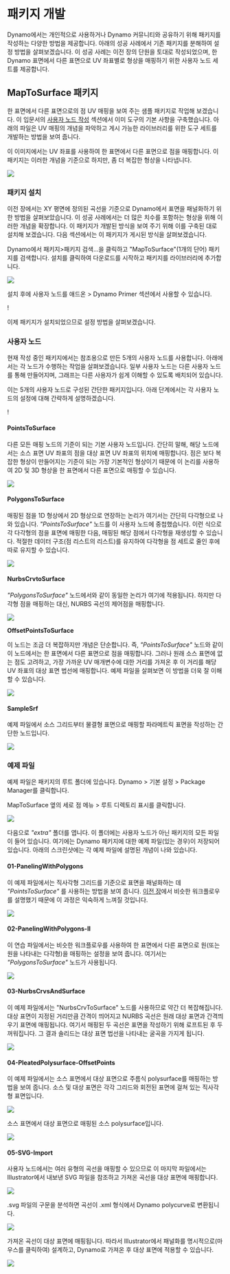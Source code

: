 # 패키지 개발

Dynamo에서는 개인적으로 사용하거나 Dynamo 커뮤니티와 공유하기 위해 패키지를 작성하는 다양한 방법을 제공합니다. 아래의 성공 사례에서 기존 패키지를 분해하여 설정 방법을 살펴보겠습니다. 이 성공 사례는 이전 장의 단원을 토대로 작성되었으며, 한 Dynamo 표면에서 다른 표면으로 UV 좌표별로 형상을 매핑하기 위한 사용자 노드 세트를 제공합니다.

## MapToSurface 패키지

한 표면에서 다른 표면으로의 점 UV 매핑을 보여 주는 샘플 패키지로 작업해 보겠습니다. 이 입문서의 [사용자 노드 작성](../6-1\_custom-nodes/2-creating.md) 섹션에서 이미 도구의 기본 사항을 구축했습니다. 아래의 파일은 UV 매핑의 개념을 파악하고 게시 가능한 라이브러리를 위한 도구 세트를 개발하는 방법을 보여 줍니다.

이 이미지에서는 UV 좌표를 사용하여 한 표면에서 다른 표면으로 점을 매핑합니다. 이 패키지는 이러한 개념을 기준으로 하지만, 좀 더 복잡한 형상을 나타냅니다.

![](../images/6-2/3/uvMap.jpg)

### 패키지 설치

이전 장에서는 XY 평면에 정의된 곡선을 기준으로 Dynamo에서 표면을 패널화하기 위한 방법을 살펴보았습니다. 이 성공 사례에서는 더 많은 치수를 포함하는 형상을 위해 이러한 개념을 확장합니다. 이 패키지가 개발된 방식을 보여 주기 위해 이를 구축된 대로 설치해 보겠습니다. 다음 섹션에서는 이 패키지가 게시된 방식을 살펴보겠습니다.

Dynamo에서 패키지>패키지 검색...을 클릭하고 "MapToSurface"(1개의 단어) 패키지를 검색합니다. 설치를 클릭하여 다운로드를 시작하고 패키지를 라이브러리에 추가합니다.

![](../images/6-2/3/developpackage-installpackage01.jpg)

설치 후에 사용자 노드를 애드온 > Dynamo Primer 섹션에서 사용할 수 있습니다.

\![](<../images/6-2/3/develop package - install package 02 (1) (2) (2).jpg>)

이제 패키지가 설치되었으므로 설정 방법을 살펴보겠습니다.

### 사용자 노드

현재 작성 중인 패키지에서는 참조용으로 만든 5개의 사용자 노드를 사용합니다. 아래에서는 각 노드가 수행하는 작업을 살펴보겠습니다. 일부 사용자 노드는 다른 사용자 노드를 통해 만들어지며, 그래프는 다른 사용자가 쉽게 이해할 수 있도록 배치되어 있습니다.

이는 5개의 사용자 노드로 구성된 간단한 패키지입니다. 아래 단계에서는 각 사용자 노드의 설정에 대해 간략하게 설명하겠습니다.

\![](<../images/6-2/3/develop package - custom nodes 01 (1) (1) (1).jpg>)

#### **PointsToSurface**

다른 모든 매핑 노드의 기준이 되는 기본 사용자 노드입니다. 간단히 말해, 해당 노드에서는 소스 표면 UV 좌표의 점을 대상 표면 UV 좌표의 위치에 매핑합니다. 점은 보다 복잡한 형상이 만들어지는 기준이 되는 가장 기본적인 형상이기 때문에 이 논리를 사용하여 2D 및 3D 형상을 한 표면에서 다른 표면으로 매핑할 수 있습니다.

![](../images/6-2/3/developpackage-pointToSurface.jpg)

#### **PolygonsToSurface**

매핑된 점을 1D 형상에서 2D 형상으로 연장하는 논리가 여기서는 간단히 다각형으로 나와 있습니다. _"PointsToSurface"_ 노드를 이 사용자 노드에 중첩했습니다. 이런 식으로 각 다각형의 점을 표면에 매핑한 다음, 매핑된 해당 점에서 다각형을 재생성할 수 있습니다. 적절한 데이터 구조(점 리스트의 리스트)를 유지하여 다각형을 점 세트로 줄인 후에 따로 유지할 수 있습니다.

![](../images/6-2/3/developpackage-polygonsToSurface.jpg)

#### **NurbsCrvtoSurface**

_"PolygonsToSurface"_ 노드에서와 같이 동일한 논리가 여기에 적용됩니다. 하지만 다각형 점을 매핑하는 대신, NURBS 곡선의 제어점을 매핑합니다.

![](../images/6-2/3/developpackage-nurbsCrvtoSurface.jpg)

**OffsetPointsToSurface**

이 노드는 조금 더 복잡하지만 개념은 단순합니다. 즉, _"PointsToSurface"_ 노드와 같이 이 노드에서는 한 표면에서 다른 표면으로 점을 매핑합니다. 그러나 원래 소스 표면에 없는 점도 고려하고, 가장 가까운 UV 매개변수에 대한 거리를 가져온 후 이 거리를 해당 UV 좌표의 대상 표면 법선에 매핑합니다. 예제 파일을 살펴보면 이 방법을 더욱 잘 이해할 수 있습니다.

![](../images/6-2/3/developpackage-OffsetPointsToSurface.jpg)

#### **SampleSrf**

예제 파일에서 소스 그리드부터 물결형 표면으로 매핑할 파라메트릭 표면을 작성하는 간단한 노드입니다.

![](../images/6-2/3/developpackage-sampleSrf.jpg)

### 예제 파일

예제 파일은 패키지의 루트 폴더에 있습니다. Dynamo > 기본 설정 > Package Manager를 클릭합니다.

MapToSurface 옆의 세로 점 메뉴 > 루트 디렉토리 표시를 클릭합니다.

![](../images/6-2/3/developpackage-examplefiles01.jpg)

다음으로 _"extra"_ 폴더를 엽니다. 이 폴더에는 사용자 노드가 아닌 패키지의 모든 파일이 들어 있습니다. 여기에는 Dynamo 패키지에 대한 예제 파일(있는 경우)이 저장되어 있습니다. 아래의 스크린샷에는 각 예제 파일에 설명된 개념이 나와 있습니다.

#### **01-PanelingWithPolygons**

이 예제 파일에서는 직사각형 그리드를 기준으로 표면을 패널화하는 데 _"PointsToSurface"_ 를 사용하는 방법을 보여 줍니다. [이전 장](../6-1\_custom-nodes/2-creating.md)에서 비슷한 워크플로우를 설명했기 때문에 이 과정은 익숙하게 느껴질 것입니다.

![](../images/6-2/3/developpackage-samplefile01.jpg)

#### **02-PanelingWithPolygons-II**

이 연습 파일에서는 비슷한 워크플로우를 사용하여 한 표면에서 다른 표면으로 원(또는 원을 나타내는 다각형)을 매핑하는 설정을 보여 줍니다. 여기서는 _"PolygonsToSurface"_ 노드가 사용됩니다.

![](../images/6-2/3/developpackage-samplefile02.jpg)

#### **03-NurbsCrvsAndSurface**

이 예제 파일에서는 "NurbsCrvToSurface" 노드를 사용하므로 약간 더 복잡해집니다. 대상 표면이 지정된 거리만큼 간격이 띄어지고 NURBS 곡선은 원래 대상 표면과 간격띄우기 표면에 매핑됩니다. 여기서 매핑된 두 곡선은 표면을 작성하기 위해 로프트된 후 두꺼워집니다. 그 결과 솔리드는 대상 표면 법선을 나타내는 굴곡을 가지게 됩니다.

![](../images/6-2/3/developpackage-samplefile03.jpg)

#### **04-PleatedPolysurface-OffsetPoints**

이 예제 파일에서는 소스 표면에서 대상 표면으로 주름식 polysurface를 매핑하는 방법을 보여 줍니다. 소스 및 대상 표면은 각각 그리드와 회전된 표면에 걸쳐 있는 직사각형 표면입니다.

![](../images/6-2/3/developpackage-samplefile04a.jpg)

소스 표면에서 대상 표면으로 매핑된 소스 polysurface입니다.

![](../images/6-2/3/developpackage-samplefile04b.jpg)

#### **05-SVG-Import**

사용자 노드에서는 여러 유형의 곡선을 매핑할 수 있으므로 이 마지막 파일에서는 Illustrator에서 내보낸 SVG 파일을 참조하고 가져온 곡선을 대상 표면에 매핑합니다.

![](../images/6-2/3/developpackage-samplefile05a.jpg)

.svg 파일의 구문을 분석하면 곡선이 .xml 형식에서 Dynamo polycurve로 변환됩니다.

![](../images/6-2/3/developpackage-samplefile05b.jpg)

가져온 곡선이 대상 표면에 매핑됩니다. 따라서 Illustrator에서 패널화를 명시적으로(마우스를 클릭하여) 설계하고, Dynamo로 가져온 후 대상 표면에 적용할 수 있습니다.

![](../images/6-2/3/developpackage-samplefile05c.jpg)
